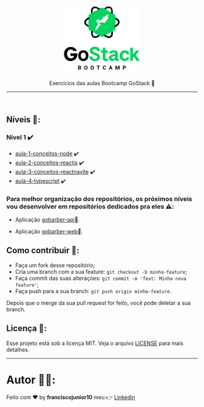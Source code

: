 <h1 align="center">
    <img alt="GoStack" src=".github/gostack.png" width="200px" />
</h1>

<p align="center">Exercícios das aulas Bootcamp GoStack 🚀</p>

<hr>
<br/>

## Níveis 🚀:


### Nível 1 :heavy_check_mark:
   - [aula-1-conceitos-node](https://github.com/franciscojunior10/bootcamp-gostack-12/tree/master/nivel-1/aula-1-conceitos-node) :heavy_check_mark:
   - [aula-2-conceitos-reactjs](https://github.com/franciscojunior10/bootcamp-gostack-12/tree/master/nivel-1/aula-2-conceitos-reactjs) :heavy_check_mark:
   - [aula-3-conceitos-reactnavite](https://github.com/franciscojunior10/bootcamp-gostack-12/tree/master/nivel-1/aula-3-conceitos-reactnavite) :heavy_check_mark:
   - [aula-4-typescript](https://github.com/franciscojunior10/bootcamp-gostack-12/tree/master/nivel-1/aula-4-typescript) :heavy_check_mark:

### Para melhor organização dos repositórios, os próximos níveis vou desenvolver em repositórios dedicados pra eles :warning::

- Aplicação [gobarber-api](https://github.com/franciscojunior10/gobarber-api):barber:.

- Aplicação [gobarber-web](https://github.com/franciscojunior10/gobarber-web):barber:.

## Como contribuir 🤔:

- Faça um fork desse repositório;
- Cria uma branch com a sua feature: `git checkout -b minha-feature`;
- Faça commit das suas alterações: `git commit -m 'feat: Minha nova feature'`;
- Faça push para a sua branch: `git push origin minha-feature`.

Depois que o merge da sua pull request for feito, você pode deletar a sua branch.

## Licença :memo::

Esse projeto está sob a licença MIT. Veja o arquivo [LICENSE](LICENSE) para mais detalhes.

---
# Autor :man_technologist::

Feito com :heart: by **franciscojunior10** meu :point_right: [Linkedin](https://www.linkedin.com/in/franciscojunior10/)
